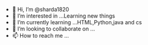 - 👋 Hi, I’m @sharda1820
- 👀 I’m interested in ...Learning new things
- 🌱 I’m currently learning ...HTML,Python,java and cs
- 💞️ I’m looking to collaborate on ...
- 📫 How to reach me ...

<!---
sharda1820/sharda1820 is a ✨ special ✨ repository because its `README.md` (this file) appears on your GitHub profile.
You can click the Preview link to take a look at your changes.
--->

